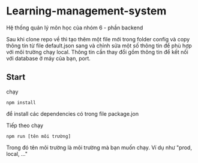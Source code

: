 # Learning-management-system

Hệ thống quản lý môn học của nhóm 6 - phần backend

Sau khi clone repo về thì tạo thêm một file mới trong folder config và copy thông tin từ file default.json sang và chỉnh sửa một số thông tin để phù hợp với môi trường chạy local.
Thông tin cần thay đổi gồm thông tin để kết nối với database ở máy của bạn, port.

## Start

chạy 

	npm install 
	
để install các dependencies có trong file package.jon 

Tiếp theo chạy 

	npm run [tên môi trường]
	
Trong đó tên môi trường là môi trường mà bạn muốn chạy. Ví dụ như "prod, local, ..."
